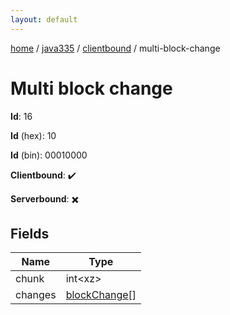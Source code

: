 ```yaml
---
layout: default
---
```


[home](/)  /  [java335](/protocol/java335)  /  [clientbound](/protocol/java335/clientbound)  /  multi-block-change

# Multi block change

**Id**: 16

**Id** (hex): 10

**Id** (bin): 00010000

**Clientbound**: ✔️

**Serverbound**: ✖️

## Fields

Name | Type
---|---
chunk | int&lt;xz&gt;
changes | [blockChange](/protocol/java335/types/block-change)[]

